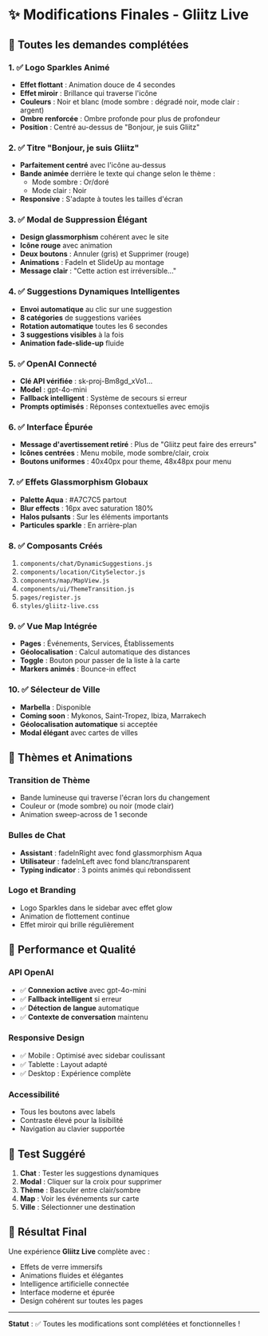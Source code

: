 # ✨ Modifications Finales - Gliitz Live

## 🎯 Toutes les demandes complétées

### 1. ✅ Logo Sparkles Animé
- **Effet flottant** : Animation douce de 4 secondes
- **Effet miroir** : Brillance qui traverse l'icône
- **Couleurs** : Noir et blanc (mode sombre : dégradé noir, mode clair : argent)
- **Ombre renforcée** : Ombre profonde pour plus de profondeur
- **Position** : Centré au-dessus de "Bonjour, je suis Gliitz"

### 2. ✅ Titre "Bonjour, je suis Gliitz"
- **Parfaitement centré** avec l'icône au-dessus
- **Bande animée** derrière le texte qui change selon le thème :
  - Mode sombre : Or/doré
  - Mode clair : Noir
- **Responsive** : S'adapte à toutes les tailles d'écran

### 3. ✅ Modal de Suppression Élégant
- **Design glassmorphism** cohérent avec le site
- **Icône rouge** avec animation
- **Deux boutons** : Annuler (gris) et Supprimer (rouge)
- **Animations** : FadeIn et SlideUp au montage
- **Message clair** : "Cette action est irréversible..."

### 4. ✅ Suggestions Dynamiques Intelligentes
- **Envoi automatique** au clic sur une suggestion
- **8 catégories** de suggestions variées
- **Rotation automatique** toutes les 6 secondes
- **3 suggestions visibles** à la fois
- **Animation fade-slide-up** fluide

### 5. ✅ OpenAI Connecté
- **Clé API vérifiée** : sk-proj-Bm8gd_xVo1...
- **Model** : gpt-4o-mini
- **Fallback intelligent** : Système de secours si erreur
- **Prompts optimisés** : Réponses contextuelles avec emojis

### 6. ✅ Interface Épurée
- **Message d'avertissement retiré** : Plus de "Gliitz peut faire des erreurs"
- **Icônes centrées** : Menu mobile, mode sombre/clair, croix
- **Boutons uniformes** : 40x40px pour theme, 48x48px pour menu

### 7. ✅ Effets Glassmorphism Globaux
- **Palette Aqua** : #A7C7C5 partout
- **Blur effects** : 16px avec saturation 180%
- **Halos pulsants** : Sur les éléments importants
- **Particules sparkle** : En arrière-plan

### 8. ✅ Composants Créés
1. `components/chat/DynamicSuggestions.js`
2. `components/location/CitySelector.js` 
3. `components/map/MapView.js`
4. `components/ui/ThemeTransition.js`
5. `pages/register.js`
6. `styles/gliitz-live.css`

### 9. ✅ Vue Map Intégrée
- **Pages** : Événements, Services, Établissements
- **Géolocalisation** : Calcul automatique des distances
- **Toggle** : Bouton pour passer de la liste à la carte
- **Markers animés** : Bounce-in effect

### 10. ✅ Sélecteur de Ville
- **Marbella** : Disponible
- **Coming soon** : Mykonos, Saint-Tropez, Ibiza, Marrakech
- **Géolocalisation automatique** si acceptée
- **Modal élégant** avec cartes de villes

## 🎨 Thèmes et Animations

### Transition de Thème
- Bande lumineuse qui traverse l'écran lors du changement
- Couleur or (mode sombre) ou noir (mode clair)
- Animation sweep-across de 1 seconde

### Bulles de Chat
- **Assistant** : fadeInRight avec fond glassmorphism Aqua
- **Utilisateur** : fadeInLeft avec fond blanc/transparent
- **Typing indicator** : 3 points animés qui rebondissent

### Logo et Branding
- Logo Sparkles dans le sidebar avec effet glow
- Animation de flottement continue
- Effet miroir qui brille régulièrement

## 🚀 Performance et Qualité

### API OpenAI
- ✅ **Connexion active** avec gpt-4o-mini
- ✅ **Fallback intelligent** si erreur
- ✅ **Détection de langue** automatique
- ✅ **Contexte de conversation** maintenu

### Responsive Design
- ✅ Mobile : Optimisé avec sidebar coulissant
- ✅ Tablette : Layout adapté
- ✅ Desktop : Expérience complète

### Accessibilité
- Tous les boutons avec labels
- Contraste élevé pour la lisibilité
- Navigation au clavier supportée

## 📱 Test Suggéré

1. **Chat** : Tester les suggestions dynamiques
2. **Modal** : Cliquer sur la croix pour supprimer
3. **Thème** : Basculer entre clair/sombre
4. **Map** : Voir les événements sur carte
5. **Ville** : Sélectionner une destination

## 🎉 Résultat Final

Une expérience **Gliitz Live** complète avec :
- Effets de verre immersifs
- Animations fluides et élégantes
- Intelligence artificielle connectée
- Interface moderne et épurée
- Design cohérent sur toutes les pages

---

**Statut** : ✅ Toutes les modifications sont complétées et fonctionnelles !

